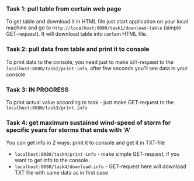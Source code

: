 ### Task 1: pull table from certain web page  
To get table and download it in HTML file just start application on your local machine and go to ```http://localhost:8080/task1/download-table``` (simple GET-request). It will download table into certain HTML file.  
### Task 2: pull data from table and print it to console  
To print data to the console, you need just to make ```GET```-request to the ```localhost:8080/task2/print-info```, after few seconds you'll see data in your console  
### Task 3: IN PROGRESS  
To print actual value according to task - just make GET-request to the ```localhost:8080/task3/print-info```
### Task 4: get maximum sustained wind-speed of storm for specific years for storms that ends with 'A'  
You can get info in 2 ways: print it to console and get it in TXT-file  
* ```localhost:8080/task4/print-info``` - make simple GET-request, if you want to get info to the console  
* ```localhost:8080/task4/download-info``` - GET-request here will download TXT file with same data as in first case